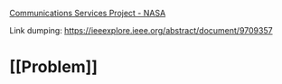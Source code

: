 [Communications Services Project - NASA](https://www.nasa.gov/directorates/somd/space-communications-navigation-program/communications-services-project/)

Link dumping:
https://ieeexplore.ieee.org/abstract/document/9709357

# [[Problem]]
